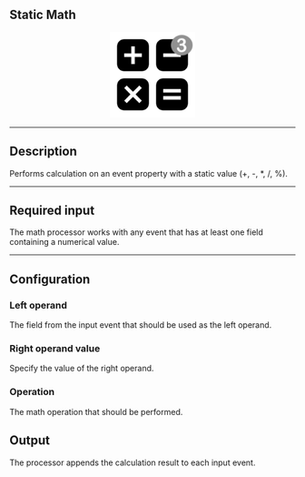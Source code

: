 <!--
  ~ Licensed to the Apache Software Foundation (ASF) under one or more
  ~ contributor license agreements.  See the NOTICE file distributed with
  ~ this work for additional information regarding copyright ownership.
  ~ The ASF licenses this file to You under the Apache License, Version 2.0
  ~ (the "License"); you may not use this file except in compliance with
  ~ the License.  You may obtain a copy of the License at
  ~
  ~    http://www.apache.org/licenses/LICENSE-2.0
  ~
  ~ Unless required by applicable law or agreed to in writing, software
  ~ distributed under the License is distributed on an "AS IS" BASIS,
  ~ WITHOUT WARRANTIES OR CONDITIONS OF ANY KIND, either express or implied.
  ~ See the License for the specific language governing permissions and
  ~ limitations under the License.
  ~
  -->

## Static Math

<p align="center"> 
    <img src="icon.png" width="150px;" class="pe-image-documentation"/>
</p>

***

## Description

Performs calculation on an event property with a static value (+, -, *, /, %).

***

## Required input
The math processor works with any event that has at least one field containing a numerical value.

***

## Configuration

### Left operand
The field from the input event that should be used as the left operand.

### Right operand value
Specify the value of the right operand.

### Operation
The math operation that should be performed.

## Output
The processor appends the calculation result to each input event.